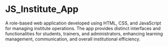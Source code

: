 # JS_Institute_App
A role-based web application developed using HTML, CSS, and JavaScript for managing institute operations. The app provides distinct interfaces and functionalities for students, trainers, and administrators, enhancing learning management, communication, and overall institutional efficiency.

